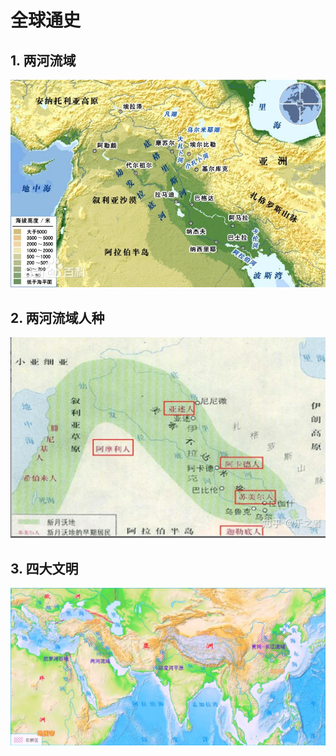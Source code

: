 # 全球通史

## 1. 两河流域

![两河流域.png](两河流域.png)

## 2. 两河流域人种

![image.png](assets/image.png?t=1746606510842)

## 3. 四大文明

![image.png](assets/四大文明.png)



